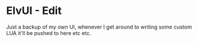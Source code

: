 # ElvUI - Edit

Just a backup of my own UI, whenever I get around to writing some custom LUA it'll be pushed to here etc etc.